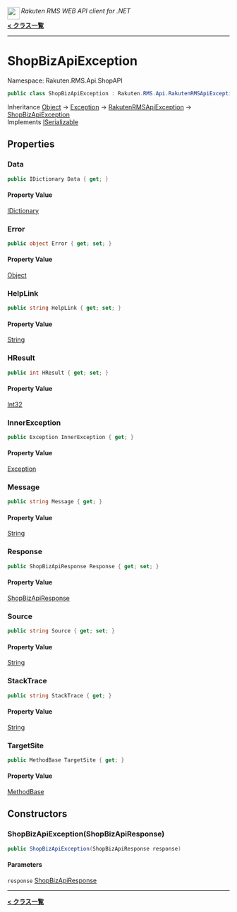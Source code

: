 <img align="left" style="height: 2em;" src="https://webservice.rakuten.co.jp/favicon.ico"><em>Rakuten RMS WEB API client for .NET</em>

[**< クラス一覧**](./)
- - -

# ShopBizApiException

Namespace: Rakuten.RMS.Api.ShopAPI

```csharp
public class ShopBizApiException : Rakuten.RMS.Api.RakutenRMSApiException, System.Runtime.Serialization.ISerializable
```

Inheritance [Object](https://docs.microsoft.com/en-us/dotnet/api/system.object) → [Exception](https://docs.microsoft.com/en-us/dotnet/api/system.exception) → [RakutenRMSApiException](./rakuten.rms.api.rakutenrmsapiexception) → [ShopBizApiException](./rakuten.rms.api.shopapi.shopbizapiexception)<br>
Implements [ISerializable](https://docs.microsoft.com/en-us/dotnet/api/system.runtime.serialization.iserializable)

## Properties

### <a id="properties-data"/>**Data**

```csharp
public IDictionary Data { get; }
```

#### Property Value

[IDictionary](https://docs.microsoft.com/en-us/dotnet/api/system.collections.idictionary)<br>

### <a id="properties-error"/>**Error**

```csharp
public object Error { get; set; }
```

#### Property Value

[Object](https://docs.microsoft.com/en-us/dotnet/api/system.object)<br>

### <a id="properties-helplink"/>**HelpLink**

```csharp
public string HelpLink { get; set; }
```

#### Property Value

[String](https://docs.microsoft.com/en-us/dotnet/api/system.string)<br>

### <a id="properties-hresult"/>**HResult**

```csharp
public int HResult { get; set; }
```

#### Property Value

[Int32](https://docs.microsoft.com/en-us/dotnet/api/system.int32)<br>

### <a id="properties-innerexception"/>**InnerException**

```csharp
public Exception InnerException { get; }
```

#### Property Value

[Exception](https://docs.microsoft.com/en-us/dotnet/api/system.exception)<br>

### <a id="properties-message"/>**Message**

```csharp
public string Message { get; }
```

#### Property Value

[String](https://docs.microsoft.com/en-us/dotnet/api/system.string)<br>

### <a id="properties-response"/>**Response**

```csharp
public ShopBizApiResponse Response { get; set; }
```

#### Property Value

[ShopBizApiResponse](./rakuten.rms.api.shopapi.shopbizapiresponse)<br>

### <a id="properties-source"/>**Source**

```csharp
public string Source { get; set; }
```

#### Property Value

[String](https://docs.microsoft.com/en-us/dotnet/api/system.string)<br>

### <a id="properties-stacktrace"/>**StackTrace**

```csharp
public string StackTrace { get; }
```

#### Property Value

[String](https://docs.microsoft.com/en-us/dotnet/api/system.string)<br>

### <a id="properties-targetsite"/>**TargetSite**

```csharp
public MethodBase TargetSite { get; }
```

#### Property Value

[MethodBase](https://docs.microsoft.com/en-us/dotnet/api/system.reflection.methodbase)<br>

## Constructors

### <a id="constructors-.ctor"/>**ShopBizApiException(ShopBizApiResponse)**

```csharp
public ShopBizApiException(ShopBizApiResponse response)
```

#### Parameters

`response` [ShopBizApiResponse](./rakuten.rms.api.shopapi.shopbizapiresponse)<br>


- - -
[**< クラス一覧**](./)
